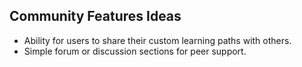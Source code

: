 ## Community Features Ideas
- Ability for users to share their custom learning paths with others.
- Simple forum or discussion sections for peer support.
